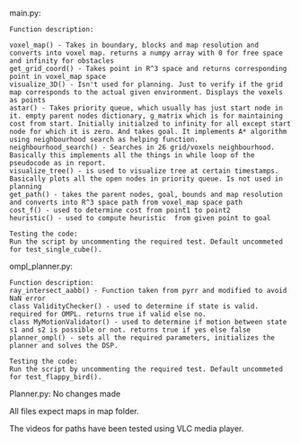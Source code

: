 main.py:

    Function description:

    voxel_map() - Takes in boundary, blocks and map resolution and converts into voxel map. returns a numpy array with 0 for free space and infinity for obstacles
    get_grid_coord() - Takes point in R^3 space and returns corresponding point in voxel_map space
    visualize_3D() - Isn't used for planning. Just to verify if the grid map corresponds to the actual given environment. Displays the voxels as points 
    astar() - Takes priority queue, which usually has just start node in it. empty parent nodes dictionary, g_matrix which is for maintaining cost from start. Initially initialzed to infinity for all except start node for which it is zero. And takes goal. It implements A* algorithm using neighbourhood search as helping function.
    neighbourhood_search() - Searches in 26 grid/voxels neighbourhood. Basically this implements all the things in while loop of the pseudocode as in report.
    visualize_tree() - is used to visualize tree at certain timestamps. Basically plots all the open nodes in priority queue. Is not used in planning
    get_path() - takes the parent nodes, goal, bounds and map resolution and converts into R^3 space path from voxel_map space path
    cost_f() - used to determine cost from point1 to point2
    heuristic() - used to compute heuristic  from given point to goal

    Testing the code:
    Run the script by uncommenting the required test. Default uncommeted for test_single_cube().

ompl_planner.py:

    Function description:
    ray_intersect_aabb() - Function taken from pyrr and modified to avoid NaN error
    class ValidityChecker() - used to determine if state is valid. required for OMPL. returns true if valid else no.
    class MyMotionValidator() - used to determine if motion between state s1 and s2 is possible or not. returns true if yes else false
    planner_ompl() - sets all the required parameters, initializes the planner and solves the DSP.

    Testing the code:
    Run the script by uncommenting the required test. Default uncommeted for test_flappy_bird().

Planner.py: No changes made

All files expect maps in map folder.

The videos for paths have been tested using VLC media player.
